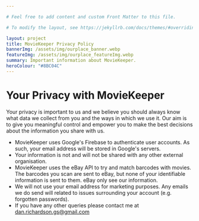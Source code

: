 ```yaml
---

# Feel free to add content and custom Front Matter to this file.

# To modify the layout, see https://jekyllrb.com/docs/themes/#overriding-theme-defaults

layout: project
title: MovieKeeper Privacy Policy
bannerImg: /assets/img/ourplace_banner.webp
featureImg: /assets/img/ourplace_featureImg.webp
summary: Important information about MovieKeeper.
heroColour: "#8BC04C"
---
```



# Your Privacy with MovieKeeper

Your privacy is important to us and we believe you should always know what data we collect from you and the ways in which we use it. Our aim is to give you meaningful control and empower you to make the best decisions about the information you share with us.

- MovieKeeper uses Google's Firebase to authenticate user accounts. As such, your email address will be stored in Google's servers.
- Your information is not and will not be shared with any other external organisation.
- MovieKeeper uses the eBay API to try and match barcodes with movies. The barcodes you scan are sent to eBay, but none of your identifiable information is sent to them. eBay only see our information.
- We will not use your email address for marketing purposes. Any emails we do send will related to issues surrounding your account (e.g. forgotten passwords).
- If you have any other queries please contact me at dan.richardson.gs@gmail.com
